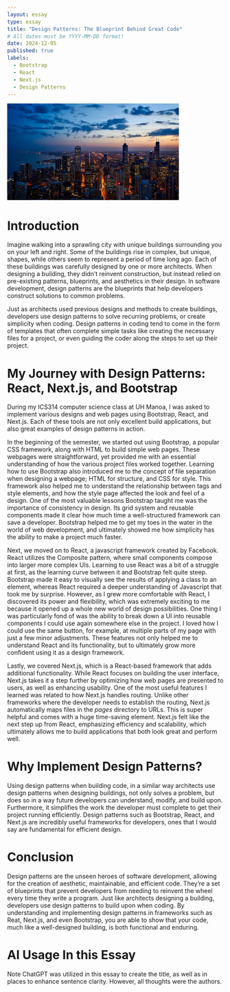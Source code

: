 ```yaml
---
layout: essay
type: essay
title: "Design Patterns: The Blueprint Behind Great Code"
# All dates must be YYYY-MM-DD format!
date: 2024-12-05
published: true
labels:
  - Bootstrap
  - React
  - Next.js
  - Design Patterns
---
```


<img width="400px" class="rounded float-start pe-4" src="../img/city.jpg">

# Introduction 
  Imagine walking into a sprawling city with unique buildings surrounding you on your left and right. Some of the buildings rise in complex, but unique, shapes, while others seem to represent a period of time long ago. Each of these buildings was carefully designed by one or more architects. When designing a building, they didn’t reinvent construction, but instead relied on pre-existing patterns, blueprints, and aesthetics in their design. In software development, design patterns are the blueprints that help developers construct solutions to common problems. 

  Just as architects used previous designs and methods to create buildings, developers use design patterns to solve recurring problems, or create simplicity when coding. Design patterns in coding tend to come in the form of templates that often complete simple tasks like creating the necessary files for a project, or even guiding the coder along the steps to set up their project. 

# My Journey with Design Patterns: React, Next.js, and Bootstrap
  During my ICS314 computer science class at UH Manoa, I was asked to implement various designs and web pages using Bootstrap, React, and Next.js. Each of these tools are not only excellent build applications, but also great examples of design patterns in action.

  In the beginning of the semester, we started out using Bootstrap, a popular CSS framework, along with HTML to build simple web pages. These webpages were straightforward, yet provided me with an essential understanding of how the various project files worked together. Learning how to use Bootstrap also introduced me to the concept of file separation when designing a webpage; HTML for structure, and CSS for style. This framework also helped me to understand the relationship between tags and style elements, and how the style page affected the look and feel of a design. One of the most valuable lessons Bootstrap taught me was the importance of consistency in design. Its grid system and reusable components made it clear how much time a well-structured framework can save a developer. Bootstrap helped me to get my toes in the water in the world of web development, and ultimately showed me how simplicity has the ability to make a project much faster. 

  Next, we moved on to React, a javascript framework created by Facebook. React utilizes the Composite pattern, where small components compose into larger more complex UIs. Learning to use React was a bit of a struggle at first, as the learning curve between it and Bootstrap felt quite steep. Bootstrap made it easy to visually see the results of applying a class to an element, whereas React required a deeper understanding of Javascript that took me by surprise. However, as I grew more comfortable with React, I discovered its power and flexibility, which was extremely exciting to me because it opened up a whole new world of design possibilities. One thing I was particularly fond of was the ability to break down a UI into reusable components I could use again somewhere else in the project. I loved how I could use the same button, for example, at multiple parts of my page with just a few minor adjustments. These features not only helped me to understand React and its functionality, but to ultimately grow more confident using it as a design framework.

  Lastly, we covered Next.js, which is a React-based framework that adds additional functionality. While React focuses on building the user interface, Next.js takes it a step further by optimizing how web pages are presented to users, as well as enhancing usability. One of the most useful features I learned was related to how Next.js handles routing. Unlike other frameworks where the developer needs to establish the routing, Next.js automatically maps files in the <i>pages</i> directory to URLs. This is super helpful and comes with a huge time-saving element. Next.js felt like the next step up from React, emphasizing efficiency and scalability, which ultimately allows me to build applications that both look great and perform well. 

# Why Implement Design Patterns?
  Using design patterns when building code, in a similar way architects use design patterns when designing buildings, not only solves a problem, but does so in a way future developers can understand, modify, and build upon. Furthermore, it simplifies the work the developer must complete to get their project running efficiently. Design patterns such as Bootstrap, React, and Next.js are incredibly useful frameworks for developers, ones that I would say are fundamental for efficient design. 

# Conclusion 
  Design patterns are the unseen heroes of software development, allowing for the creation of aesthetic, maintainable, and efficient code. They’re a set of blueprints that prevent developers from needing to reinvent the wheel every time they write a program. Just like architects designing a building, developers use design patterns to build upon when coding. By understanding and implementing design patterns in frameworks such as Reat, Next.js, and even Bootstrap, you are able to show that your code, much like a well-designed building, is both functional and enduring. 

# AI Usage In this Essay
Note ChatGPT was utilized in this essay to create the title, as well as in places to enhance sentence clarity. However, all thoughts were the authors. 




